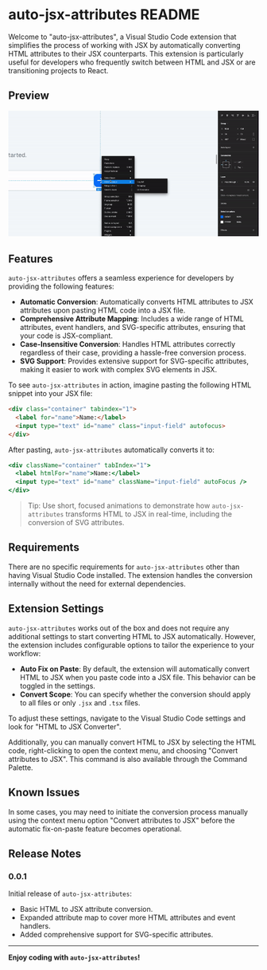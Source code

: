 # auto-jsx-attributes README

Welcome to "auto-jsx-attributes", a Visual Studio Code extension that simplifies the process of working with JSX by automatically converting HTML attributes to their JSX counterparts. This extension is particularly useful for developers who frequently switch between HTML and JSX or are transitioning projects to React.

## Preview
![](/images/recording.gif)


## Features

`auto-jsx-attributes` offers a seamless experience for developers by providing the following features:

- **Automatic Conversion**: Automatically converts HTML attributes to JSX attributes upon pasting HTML code into a JSX file.
- **Comprehensive Attribute Mapping**: Includes a wide range of HTML attributes, event handlers, and SVG-specific attributes, ensuring that your code is JSX-compliant.
- **Case-Insensitive Conversion**: Handles HTML attributes correctly regardless of their case, providing a hassle-free conversion process.
- **SVG Support**: Provides extensive support for SVG-specific attributes, making it easier to work with complex SVG elements in JSX.

To see `auto-jsx-attributes` in action, imagine pasting the following HTML snippet into your JSX file:


```html
<div class="container" tabindex="1">
  <label for="name">Name:</label>
  <input type="text" id="name" class="input-field" autofocus>
</div>
```

After pasting, `auto-jsx-attributes` automatically converts it to:

```jsx
<div className="container" tabIndex="1">
  <label htmlFor="name">Name:</label>
  <input type="text" id="name" className="input-field" autoFocus />
</div>
```

> Tip: Use short, focused animations to demonstrate how `auto-jsx-attributes` transforms HTML to JSX in real-time, including the conversion of SVG attributes.

## Requirements

There are no specific requirements for `auto-jsx-attributes` other than having Visual Studio Code installed. The extension handles the conversion internally without the need for external dependencies.

## Extension Settings

`auto-jsx-attributes` works out of the box and does not require any additional settings to start converting HTML to JSX automatically. However, the extension includes configurable options to tailor the experience to your workflow:

- **Auto Fix on Paste**: By default, the extension will automatically convert HTML to JSX when you paste code into a JSX file. This behavior can be toggled in the settings.
- **Convert Scope**: You can specify whether the conversion should apply to all files or only `.jsx` and `.tsx` files.

To adjust these settings, navigate to the Visual Studio Code settings and look for "HTML to JSX Converter".

Additionally, you can manually convert HTML to JSX by selecting the HTML code, right-clicking to open the context menu, and choosing "Convert attributes to JSX". This command is also available through the Command Palette.

## Known Issues

In some cases, you may need to initiate the conversion process manually using the context menu option "Convert attributes to JSX" before the automatic fix-on-paste feature becomes operational.


## Release Notes

### 0.0.1

Initial release of `auto-jsx-attributes`:
- Basic HTML to JSX attribute conversion.
- Expanded attribute map to cover more HTML attributes and event handlers.
- Added comprehensive support for SVG-specific attributes.

---

**Enjoy coding with `auto-jsx-attributes`!**
```